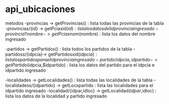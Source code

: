 # api_ubicaciones
metodos
-provincias -> getProvincias() : lista todas las provincias de la tabla
-provincias/{id} -> getPciaxid($id) : lista los datos del idprovincia ingresado
-provincia?nombre ->getPciaxnom($nombre) : lista los datos del nombre ingresado

-partidos -> getPartidos() : lista todos los partidos de la tabla
-partidoss/{idpcia}-> getPartidosxid($idpcia) : lista los partidos para el idprovincia ingresado
-partido/{idpcia,idpartido}-> getPartido($idpcia,$idpartido) : lista los datos del partido para el idpcia e idpartido ingresado

-localidades -> getLocalidades() : lista todas las localidades de la tabla
-localidadess/{idpartido} -> getLocxpartido : lista las localidades para el idpartido ingresado
-localidad/{idpar,idloc} -> getLocalidad($idpar,$idloc) : lista los datos de la localidad y partido ingresado





